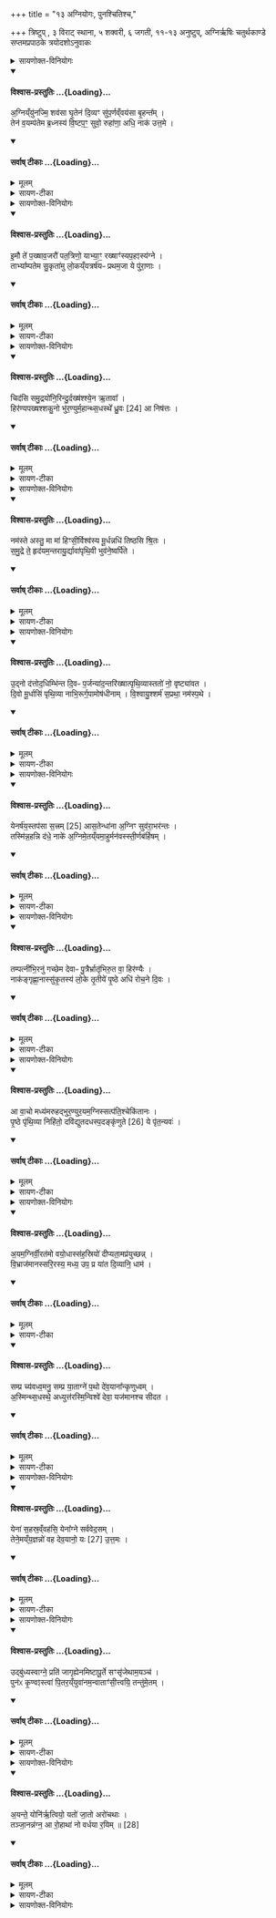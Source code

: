 +++
title = "१३ अग्नियोगः, पुनश्चितिश्च,"

+++
त्रिष्टुप् , ३ विराट् स्थाना, ५ शक्वरी, ६ जगती, ११-१३ अनुष्टुप्,
अग्निर्ऋषिः
चतुर्थकाण्डे सप्तमप्रपाठके त्रयोदशोऽनुवाकः

<details><summary>सायणोक्त-विनियोगः</summary>

( अथ चतुर्थकाण्डे सप्तमप्रपाठके त्रयोदशोऽनुवाकः )।  
 कल्पः—द्वादशो वाजप्रसवीयहोमोऽभिहितः।  
अथ त्रयोदशेऽग्नियोगोऽभिधीयते।     
“ पुरस्तात्प्रातरनुवाकादग्निं युनज्मीमिति तिसृभिरभिमृशन्नग्निं युनक्ति ” इति।  
तत्र प्रथमामाह– अग्निं युनज्मीति।  
</details>
<div class="js_include" newlevelforh1="4" none="" title="विश्वास-प्रस्तुतिः" unfilled url="/vedAH_yajuH/taittirIyam/saMhitA/Rk/vishvAsa-prastutiH/4/7/13_agniyogaH_punashchitishcha/02_agniy.Nyunajmi_shavasA.md">
<details open><summary><h4>विश्वास-प्रस्तुतिः ...{Loading}...</h4></summary>

अ॒ग्निय्ँयु॑नज्मि॒ शव॑सा घृ॒तेन॑ दि॒व्यꣳ सु॑प॒र्णव्ँवय॑सा बृ॒हन्त᳚म् ।   
तेन॑ व॒यम्प॑तेम ब्र॒ध्नस्य॑ वि॒ष्टप॒ꣳ॒ सुवो॒ रुहा॑णा॒ अधि॒ नाक॑ उत्त॒मे ।
</details>
</div>
<div class="js_include" newlevelforh1="4" none="" title="सर्वाष् टीकाः" unfilled url="/vedAH_yajuH/taittirIyam/saMhitA/Rk/sarvASh_TIkAH/4/7/13_agniyogaH_punashchitishcha/02_agniy.Nyunajmi_shavasA.md">
<details open><summary><h4>सर्वाष् टीकाः ...{Loading}...</h4></summary>
<details><summary>मूलम्</summary>

अ॒ग्निय्ँयु॑नज्मि॒ शव॑सा घृ॒तेन॑ दि॒व्यꣳ सु॑प॒र्णव्ँवय॑सा बृ॒हन्त᳚म् ।   
तेन॑ व॒यम्प॑तेम ब्र॒ध्नस्य॑ वि॒ष्टप॒ꣳ॒ सुवो॒ रुहा॑णा॒ अधि॒ नाक॑ उत्त॒मे ।
</details>
<details><summary>सायण-टीका</summary>

अग्निं चितमेतं वह्निं शवसा बलेन घृतेन घृतादिद्रव्य युक्तेन कर्मणा युनज्पि रथेनाश्वमिवाहं योजयामि।  
कीदृशमग्निं, दिव्यं द्योतनात्मकं, सुपर्णं पक्ष्याकारं, वयसा बृहन्तं चिरकालभाविनम्।  
तेनाग्निना वयं यजमाना ब्र ध्नस्याऽऽदित्यस्य विष्टपं तापरहितं स्थानं पतेम प्राप्नुयाम।  
कीदृशा वयम्, उत्तमे नाकेऽत्युत्कृष्टे स्वर्गलोके सबोऽधिरुहाणाः सुखप्रापकप्रदेशमधिरोढुकामाः।
</details>
</details>
</div>
<details><summary>सायणोक्त-विनियोगः</summary>

अथ द्वितीयामाह– इमौ ते पक्षावति।  
</details>
<div class="js_include" newlevelforh1="4" none="" title="विश्वास-प्रस्तुतिः" unfilled url="/vedAH_yajuH/taittirIyam/saMhitA/Rk/vishvAsa-prastutiH/4/7/13_agniyogaH_punashchitishcha/06_imau_te.md">
<details open><summary><h4>विश्वास-प्रस्तुतिः ...{Loading}...</h4></summary>

इ॒मौ ते॑ प॒ख्षाव॒जरौ॑ पत॒त्रिणो॒ याभ्या॒ꣳ॒ रख्षाꣳ॑स्यप॒हꣵस्य॑ग्ने ।   
ताभ्या᳚म्पतेम सु॒कृता॑मु लो॒कय्ँयत्रर्ष॑यᳶ प्रथम॒जा ये पु॑रा॒णाः ।
</details>
</div>
<div class="js_include" newlevelforh1="4" none="" title="सर्वाष् टीकाः" unfilled url="/vedAH_yajuH/taittirIyam/saMhitA/Rk/sarvASh_TIkAH/4/7/13_agniyogaH_punashchitishcha/06_imau_te.md">
<details open><summary><h4>सर्वाष् टीकाः ...{Loading}...</h4></summary>
<details><summary>मूलम्</summary>

इ॒मौ ते॑ प॒ख्षाव॒जरौ॑ पत॒त्रिणो॒ याभ्या॒ꣳ॒ रख्षाꣳ॑स्यप॒हꣵस्य॑ग्ने ।   
ताभ्या᳚म्पतेम सु॒कृता॑मु लो॒कय्ँयत्रर्ष॑यᳶ प्रथम॒जा ये पु॑रा॒णाः ।
</details>
<details><summary>सायण-टीका</summary>

पतत्रिणः पक्ष्याकारस्य ते तवाग्नेरिमौ पक्षावजरौ कदाचिदपि जीर्णौ  न भवतः।  
हेऽग्ने याभ्यां पक्षाभ्यां त्वं रक्षांस्यपहंसि मारयसि ताभ्यां वयं सुकृतामु पुण्यकृतामेव पुरुषाणां योग्यं लोकं पतेम प्राप्नुयाम्।  
ये पुराणा अनादिसिध्दा ऋषयो महर्षयः सन्ति ये च प्रथमजाः सृष्ट्यादावेवोत्पन्नास्तादृशा यत्र लोके निबसन्ति तं लोकं पतेम।
</details>
</details>
</div>
<details><summary>सायणोक्त-विनियोगः</summary>

तृतीयामाह – चिदसि समुद्रेति ।  
</details>
<div class="js_include" newlevelforh1="4" none="" title="विश्वास-प्रस्तुतिः" unfilled url="/vedAH_yajuH/taittirIyam/saMhitA/Rk/vishvAsa-prastutiH/4/7/13_agniyogaH_punashchitishcha/10_chidasi_samudrayonirindurdakhShashshyena.md">
<details open><summary><h4>विश्वास-प्रस्तुतिः ...{Loading}...</h4></summary>

चिद॑सि समु॒द्रयो॑नि॒रिन्दु॒र्दख्ष॑श्श्ये॒न ऋ॒तावा᳚ ।   
हिर॑ण्यपख्षश्शकु॒नो भु॑र॒ण्युर्म॒हान्थ्स॒धस्थे᳚ ध्रु॒वः [24]  आ निष॑त्तः ।
</details>
</div>
<div class="js_include" newlevelforh1="4" none="" title="सर्वाष् टीकाः" unfilled url="/vedAH_yajuH/taittirIyam/saMhitA/Rk/sarvASh_TIkAH/4/7/13_agniyogaH_punashchitishcha/10_chidasi_samudrayonirindurdakhShashshyena.md">
<details open><summary><h4>सर्वाष् टीकाः ...{Loading}...</h4></summary>
<details><summary>मूलम्</summary>

चिद॑सि समु॒द्रयो॑नि॒रिन्दु॒र्दख्ष॑श्श्ये॒न ऋ॒तावा᳚ ।   
हिर॑ण्यपख्षश्शकु॒नो भु॑र॒ण्युर्म॒हान्थ्स॒धस्थे᳚ ध्रु॒वः [24]  आ निष॑त्तः ।
</details>
<details><summary>सायण-टीका</summary>

हेऽग्ने त्वं चिदादिविशेषणैर्विशेषितोऽसि।  
चिज्जगतश्चेतयिता यजमानौश्चितो वा ।   समुद्रयोनिर्यथा समुद्रः सर्वेषां जलग्रहाणां स्थानं तथा त्वं सर्वेषां क्रतूनां स्थानम्।   इन्दुः परमैश्वर्ययुक्तः।   दक्षः कर्मनिष्पादन कुशलः।   श्येनः पक्षिविशेषाकारः ।   ऋतावा सत्यवान्।   हिरण्यपक्षः सुवर्णं मयाभ्यां पक्षाभ्यामुपेतः।   शकुनः कामनादिभेदेन कङ्कादिपक्ष्याकारः।   भुरण्युः    २२५५ सर्वं भरितं क्षमः ।   महान्बह्वीभिरिष्टकाभिश्चितत्वात्प्रौढः।   सधःस्थ आदित्येन सहैकत्र स्थितियोग्ये मण्डले (ध्रुवः स्थिरः) ।   आनिषत्तः समन्तत उपविष्टः।
</details>
</details>
</div>
<details><summary>सायणोक्त-विनियोगः</summary>

कल्पः— “यज्ञायज्ञियस्य स्तोत्र एकयाऽप्रस्तुतं भवत्यथ नमस्ते अस्तु मा मा हिꣳ सीरिति द्वाभ्यामग्निमभिमृशति” इति।   तत्र प्रथमामाह– नमस्ते अस्त्विति।   
</details>
<div class="js_include" newlevelforh1="4" none="" title="विश्वास-प्रस्तुतिः" unfilled url="/vedAH_yajuH/taittirIyam/saMhitA/Rk/vishvAsa-prastutiH/4/7/13_agniyogaH_punashchitishcha/14_namaste_astu.md">
<details open><summary><h4>विश्वास-प्रस्तुतिः ...{Loading}...</h4></summary>

नम॑स्ते अस्तु॒ मा मा॑ हिꣳसी॒र्विश्व॑स्य मू॒र्धन्नधि॑ तिष्ठसि श्रि॒तः ।   
स॒मु॒द्रे ते॒ हृद॑यम॒न्तरायु॒र्द्यावा॑पृथि॒वी भुव॑ने॒ष्वर्पि॑ते ।
</details>
</div>
<div class="js_include" newlevelforh1="4" none="" title="सर्वाष् टीकाः" unfilled url="/vedAH_yajuH/taittirIyam/saMhitA/Rk/sarvASh_TIkAH/4/7/13_agniyogaH_punashchitishcha/14_namaste_astu.md">
<details open><summary><h4>सर्वाष् टीकाः ...{Loading}...</h4></summary>
<details><summary>मूलम्</summary>

नम॑स्ते अस्तु॒ मा मा॑ हिꣳसी॒र्विश्व॑स्य मू॒र्धन्नधि॑ तिष्ठसि श्रि॒तः ।   
स॒मु॒द्रे ते॒ हृद॑यम॒न्तरायु॒र्द्यावा॑पृथि॒वी भुव॑ने॒ष्वर्पि॑ते ।
</details>
<details><summary>सायण-टीका</summary>

हेऽग्ने ते नमोऽस्तु।   त्वं कर्मणि त्वद्यागकारिणं मा मां मा हिंसीर्मा विनाशय।   त्वं विश्वस्य सर्वस्य जगतो मूर्धञ्शिरोवदुत्तमे चितिप्रदेशे श्रित आश्रितः सन्नधितिष्ठसि।   अधिको भूत्वा वर्तसे।   ते हृदयं त्वदीयं चित्तं समुद्रे वर्तते।   यद्वृष्टिद्वारेण समुद्रसमानं जलं संपादयिष्यामीत्येवं सर्वदा तवा नुग्रहः।   तथाऽन्तरायुस्त्वदीयचित्तस्य मध्ये सर्वेषां प्राणिनामायुस्तिष्ठति चिरं जीवन्त्वेते प्राणिन इति यदा स्मरसि तदानीं तेषामायुर्भवत्येव ।   किंच भुवनेषु सर्वेषु लोकेषु निमित्तभूतेषु द्यावापृथिवी अर्पिते उपरि द्यौरधो भूमिश्च त्वया स्थपिते।   एतयोर्मध्ये सर्वे लोकास्तिष्ठन्त्वित्येवं तवानुग्रहः।
</details>
</details>
</div>
<details><summary>सायणोक्त-विनियोगः</summary>

अथ द्वितीयामाह– उद्नो दत्तोदघिमिति।   
</details>
<div class="js_include" newlevelforh1="4" none="" title="विश्वास-प्रस्तुतिः" unfilled url="/vedAH_yajuH/taittirIyam/saMhitA/Rk/vishvAsa-prastutiH/4/7/13_agniyogaH_punashchitishcha/18_udno_dattodadhimbhinta.md">
<details open><summary><h4>विश्वास-प्रस्तुतिः ...{Loading}...</h4></summary>

उ॒द्नो द॑त्तोद॒धिम्भि॑न्त दि॒वᳶ प॒र्जन्या॑द॒न्तरि॑ख्षात्पृथि॒व्यास्ततो॑ नो॒ वृष्ट्या॑वत ।   
दि॒वो मू॒र्धासि॑ पृथि॒व्या नाभि॒रूर्ग॒पामोष॑धीनाम् ।
वि॒श्वायु॒श्शर्म॑ स॒प्रथा॒ नम॑स्प॒थे ।
</details>
</div>
<div class="js_include" newlevelforh1="4" none="" title="सर्वाष् टीकाः" unfilled url="/vedAH_yajuH/taittirIyam/saMhitA/Rk/sarvASh_TIkAH/4/7/13_agniyogaH_punashchitishcha/18_udno_dattodadhimbhinta.md">
<details open><summary><h4>सर्वाष् टीकाः ...{Loading}...</h4></summary>
<details><summary>मूलम्</summary>

उ॒द्नो द॑त्तोद॒धिम्भि॑न्त दि॒वᳶ प॒र्जन्या॑द॒न्तरि॑ख्षात्पृथि॒व्यास्ततो॑ नो॒ वृष्ट्या॑वत ।  
दि॒वो मू॒र्धासि॑ पृथि॒व्या नाभि॒रूर्ग॒पामोष॑धीनाम् ।
वि॒श्वायु॒श्शर्म॑ स॒प्रथा॒ नम॑स्प॒थे ।
</details>
<details><summary>सायण-टीका</summary>

अत्र पूजार्थमेकस्मिन्नेवाग्नौ बहुत्वमारोप्य निर्दिश्यते।   हेऽग्नयो यूयमुदूनो दत्तादकानि प्रयच्छत।   उदकदाने क उपाय इति तदुच्यते—उदधिं भिन्त, उदकं धीयतेऽस्मिन्नित्युदघिर्मेघस्तं विदारयत।   केभ्यो निमित्तेभ्यः, दिवोऽन्तरिक्षात्पृथिव्या लोकत्रयं निमित्तीकृत्येत्यर्थः ततो मेघवि दारणादूर्ध्वं पर्जन्यादागतया वृष्ट्या नोऽस्मानवत रक्षत।  

पुनरप्येकत्वेनैव संबोध्योच्यते—हेऽग्ने त्वं दिवो मूर्धाऽसि द्युलोकस्य मूर्धस्थानीय आदित्यरूपोसि।   पृथिव्या नाभिरसि नाभिवन्मध्यदेशे वर्तसे।   अपामोषधीनां चोर्ग्रसोऽसि।   त्वया हि पाके क्रियमाणे सति तत्र रसो जायते तथा विश्वायुरसि सर्वस्य जगत आयुष्प्रदोऽसि।   शर्म शरणभूतोऽसि।   सप्रथाः सविस्तारोऽसि।   पथे पुण्यलोकमार्गरूपाय तुभ्यं नमोऽस्तु।   
अग्नियोगमन्त्रं व्याख्यातुं प्रस्तौति– “सुवर्गाय वै लोकाय देवरथो युज्यते यत्राऽऽकूताय मनुष्यरथ एष खलु देवरथो यदग्निः” (सं० का० ५ प्र० ४ अ० १०) इति।  
द्विविधो हि रथो देवरथो मनुष्यरथश्चेति।   तत्र स्वर्गप्राप्तये देवरथः सज्जी   २२५६ क्रियत।   यत्र क्वापि ग्रामविशेषे गन्तुमाकूतमभिपायो भवति तदर्थं मनुष्यरथः सज्जी क्रियते।   योऽयमत्र चीयमानोऽग्निः स एष देवरथो न तु मनुष्यरथः इत्यं प्रस्तुत्य मन्त्रस्य तात्पर्यं दर्शयति– “अग्निं युनज्मि शवसा घृतेनेत्याह युनक्त्येवैनꣳ स एनं युक्तः सुवर्गं लोकमभि वहति” (सं० का० ५ प्र० ४ अ० १०) इति।  
एनं देवरथरूपमग्निमनेन मन्त्रेण युनक्त्येव।   स च युक्तोऽग्निरेव यजमानं स्वर्गं प्रापयति।   उक्तमन्त्रपञ्चके मन्त्रत्रयं विभज्य विनियुङ्क्ते– यत्सर्वाभिः पञ्चभिर्युञ्ज्याद्युक्तोऽस्याग्निः प्रच्युतः स्यादप्रंतिष्ठिता आहुतयः स्युरप्रतिष्ठिताः स्तोमा अप्रतिष्ठितान्युक्थानि तिसृभिः प्रातःसवनेऽभिमृशति त्रिवृद्वा अग्निर्यावानेवाग्निस्तं युनक्ति यथाऽनसि युक्त आधीयत एवमेव तत्प्रत्याहुतयस्तिष्ठन्ति प्रति स्तोमाः प्रत्युक्थानि” (सं० का० ५ प्र० ४ अ० १०) इति।  
आदावेव मन्त्रपञ्चकेन योजने सति कालान्तरे योजयितुं मन्त्राभावादयं युक्तोऽग्निः प्रच्युतो भवेत्।   प्रच्युतेऽग्नावाहुतीनां स्तोत्रशस्त्रयोश्च प्रतिष्ठा न भवेत्।   अतः पश्चाद्योक्तुं मन्त्रद्वय मवशेष्य प्रातःसवने तिसृभिरमिमृशेत्।   तथा सति त्रिगुणमग्निं सर्वमप्यभिमृशति।   ततो यथा लोके बलीवर्दैयुक्ते शकटे सर्वं ग्रामान्तरे नेतध्यं वस्तुजातमभिनिधीयत एवमेतस्मिन्नग्नावाहुतयः स्तोत्राणि (शस्त्राणि) च प्रतितिष्ठन्ति।   
अथावशिष्टं मन्त्रद्वयं विनियुङ्क्ते– “यज्ञायज्ञियस्य स्तोत्रे द्वाभ्याममि मृशत्येतावान्वै यज्ञो यावानग्निष्टोमोभूमा त्वा अस्यात ऊर्ध्वः क्रियते यावानेव यज्ञस्तमन्ततोऽन्वारोहति” (सं० का० ५ प्र० ४ अ० १०) इति।  
यज्ञायज्ञा वो अग्नय इत्यस्यामृच्युत्पन्नं साम यज्ञायज्ञियं, तस्य साम्नः संबन्धि स्तोत्रं तृतीयसवने प्रवर्तते।   तस्मिन्प्रवर्तमाने सति शिष्टाभ्यां द्वाभ्यां मन्त्राभ्यामग्निमभिमृशेत्।   यज्ञायज्ञियस्तोत्रान्तो हि प्रकृतिभूतोऽग्निष्टोमः।   स च यावांस्तावानेवोक्थ्यातिरात्रादिः सर्वोऽपि यज्ञः।   एतावदेव हि सर्वेस्याषि यज्ञस्य   २२५७ मुख्यं शरीरम्।   अस्योक्थ्यादिक्रतोर्यज्ञायज्ञियस्तोत्रादूर्ध्वस्तु स्तोत्रसमूहो यः क्रियते सतु मैव क्रियते, तेनातिरिक्तेन पूर्वं विद्यमानस्य यज्ञशरीरस्य वाहुल्यमेव भवति, न तु किंचिन्नूतनं शरीरम्।   एवं सति यज्ञायज्ञियस्तोत्रकालीनाभिमर्शनेनातिरिक्तेनाग्नि ष्टोमोक्थ्यातिरात्रादिरूपो यज्ञो यावानस्ति तं सर्वमप्यन्तकालेऽन्वारोहति कृत्स्नमपि यज्ञजातं प्राप्नोतीत्यर्थः।   मन्त्रद्वित्वं प्रशंसति– “द्वाभ्यां प्रतिष्ठित्यै” [सं० का० ५ प्र० ४ अ० १०] इति।  
स्तोत्रमध्य एवावान्तरकालाविशेषं विधत्ते – “एकयाऽप्रस्तुतं भवत्यथाभिमृशत्युपैनमुत्तरो यज्ञो नमत्यथो संतत्यै” (सं० का० ५ प्र०  ४ अ० १० ) इति।  
यज्ञायज्ञियस्य स्तोत्रे ह्येकविंशः स्तोमो विहितः।   तिस्रो हि ऋच एकविंशतिसंख्यापूरणायाऽऽवर्तनीयाः।   तत्र हि विंशतिस्तोत्रीयासूक्तासु याऽन्ता (न्त्या) स्तोत्रीया तया स्तोत्रमप्रस्तुतमनुपक्रान्तं यदा भवति तदानीं मन्त्राभ्यामभिमृशेत्।   एवं सत्युत्तरकालभावी यज्ञः सर्वोऽप्येनं यजमानमुपनमति।   अपि च तदभिमर्शनं यज्ञनैरन्तर्याय संपद्यते।
</details>
</details>
</div>
<details><summary>सायणोक्त-विनियोगः</summary>

कल्पः— “ पुनश्चितिस्त्रिष्वर्थेषु श्रूयतेऽस्त्रवणार्थे समृद्ध्यर्थे संतानार्थे चास्रवणार्थं व्याख्यास्यामो यदीष्ट्या यदि पशुना यदि सोगेन यजेत योऽप्यस्य पुरोऽ–ग्निस्तमन्ववसाय यजेतापि वा येनर्षय इत्यष्ठौ नाना मन्त्रा उत्तरवेद्यामुपदध्यात् ” इति।  
तत्र प्रथमामाह– येनर्षय इति।   
</details>
<div class="js_include" newlevelforh1="4" none="" title="विश्वास-प्रस्तुतिः" unfilled url="/vedAH_yajuH/taittirIyam/saMhitA/Rk/vishvAsa-prastutiH/4/7/13_agniyogaH_punashchitishcha/22_yenarShayastapasA_sattram.md">
<details open><summary><h4>विश्वास-प्रस्तुतिः ...{Loading}...</h4></summary>

येनर्ष॑य॒स्तप॑सा स॒त्त्रम् [25]  आस॒तेन्धा॑ना अ॒ग्निꣳ सुव॑रा॒भर॑न्तः ।   
तस्मि॑न्न॒हन्नि द॑धे॒ नाके॑ अ॒ग्निमे॒तय्ँयमा॒हुर्मन॑वस्स्ती॒र्णब॑र्हिषम् ।
</details>
</div>
<div class="js_include" newlevelforh1="4" none="" title="सर्वाष् टीकाः" unfilled url="/vedAH_yajuH/taittirIyam/saMhitA/Rk/sarvASh_TIkAH/4/7/13_agniyogaH_punashchitishcha/22_yenarShayastapasA_sattram.md">
<details open><summary><h4>सर्वाष् टीकाः ...{Loading}...</h4></summary>
<details><summary>मूलम्</summary>

येनर्ष॑य॒स्तप॑सा स॒त्त्रम् [25]  आस॒तेन्धा॑ना अ॒ग्निꣳ सुव॑रा॒भर॑न्तः ।   
तस्मि॑न्न॒हन्नि द॑धे॒ नाके॑ अ॒ग्निमे॒तय्ँयमा॒हुर्मन॑वस्स्ती॒र्णब॑र्हिषम् ।
</details>
<details><summary>सायण-टीका</summary>

येन स्वगेंण निमित्तभूतेन पूर्वे महर्षयस्तपसा संतापयक्तेनाग्निना सत्रमासतानुष्ठितवन्तः ।   कीदृशा महर्षयः, अग्निमिन्धानाः प्रज्वलयन्तः ।   सुवराभरन्तः स्वर्गमाहर्तुं समुद्यताः अहमपि तस्मिन्नाके निमित्तभूते सति एतमग्निं निदधे स्थापयामि।   यमग्निं मनवः पूर्वे मनुष्याः स्तीर्णबर्हिषं प्रसारितयज्ञमाहुस्त मग्निं निदध इत्यन्वयः।
</details>
</details>
</div>
<details><summary>सायणोक्त-विनियोगः</summary>

अथ द्वितीयामाह– तं पत्नीभिरिति।   
</details>
<div class="js_include" newlevelforh1="4" none="" title="विश्वास-प्रस्तुतिः" unfilled url="/vedAH_yajuH/taittirIyam/saMhitA/Rk/vishvAsa-prastutiH/4/7/13_agniyogaH_punashchitishcha/26_tampatnIbhiranu_gachChema.md">
<details open><summary><h4>विश्वास-प्रस्तुतिः ...{Loading}...</h4></summary>

तम्पत्नी॑भि॒रनु॑ गच्छेम देवाᳶ पु॒त्रैर्भ्रातृ॑भिरु॒त वा॒ हिर॑ण्यैः ।   
नाक॑ङ्गृह्णा॒नास्सु॑कृ॒तस्य॑ लो॒के तृ॒तीये॑ पृ॒ष्ठे अधि॑ रोच॒ने दि॒वः ।
</details>
</div>
<div class="js_include" newlevelforh1="4" none="" title="सर्वाष् टीकाः" unfilled url="/vedAH_yajuH/taittirIyam/saMhitA/Rk/sarvASh_TIkAH/4/7/13_agniyogaH_punashchitishcha/26_tampatnIbhiranu_gachChema.md">
<details open><summary><h4>सर्वाष् टीकाः ...{Loading}...</h4></summary>
<details><summary>मूलम्</summary>

तम्पत्नी॑भि॒रनु॑ गच्छेम देवाᳶ पु॒त्रैर्भ्रातृ॑भिरु॒त वा॒ हिर॑ण्यैः ।   
नाक॑ङ्गृह्णा॒नास्सु॑कृ॒तस्य॑ लो॒के तृ॒तीये॑ पृ॒ष्ठे अधि॑ रोच॒ने दि॒वः ।
</details>
<details><summary>सायण-टीका</summary>

हे देवा ऋत्विजः सर्वे वयं पत्न्यादिभिः सर्वैर्मनुष्यैरुत   २२५८ वा हिरण्यैर्हिरण्यदिभिः सर्वैः साधनद्गव्यैश्च सहितास्तमग्निमनुगच्छेमानुगताः सन्तः फलं प्राप्स्याम इत्बाशयः ।   स एव स्पष्टीक्रियतेदिवः पृष्ठे स्वर्गस्योपरि नाकं दुःखरहितं स्थानं गृह्णाना ग्रहीतुकामा वयमित्यर्थः।   कीदृशे दिवः पृष्ठे, सुकृतस्य लोके सम्यगनुष्ठितस्य कर्मणः फलभूते, तृतीये पृथिवीमारभ्य गणनायां त्रिसंख्यापूरके, अधिरोचनेऽधिकत्वेन दीप्यमाने।
</details>
</details>
</div>
<details><summary>सायणोक्त-विनियोगः</summary>

अथ तृतीयामाह– आ वाचो मध्यमेति।   
</details>
<div class="js_include" newlevelforh1="4" none="" title="विश्वास-प्रस्तुतिः" unfilled url="/vedAH_yajuH/taittirIyam/saMhitA/Rk/vishvAsa-prastutiH/4/7/13_agniyogaH_punashchitishcha/30_A_vAcho.md">
<details open><summary><h4>विश्वास-प्रस्तुतिः ...{Loading}...</h4></summary>

आ वा॒चो मध्य॑मरुहद्भुर॒ण्युर॒यम॒ग्निस्सत्प॑ति॒श्चेकि॑तानः ।   
पृ॒ष्ठे पृ॑थि॒व्या निहि॑तो॒ दवि॑द्युतदधस्प॒दङ्कृ॑णुते [26] ये पृ॑त॒न्यवः॑ ।
</details>
</div>
<div class="js_include" newlevelforh1="4" none="" title="सर्वाष् टीकाः" unfilled url="/vedAH_yajuH/taittirIyam/saMhitA/Rk/sarvASh_TIkAH/4/7/13_agniyogaH_punashchitishcha/30_A_vAcho.md">
<details open><summary><h4>सर्वाष् टीकाः ...{Loading}...</h4></summary>
<details><summary>मूलम्</summary>

आ वा॒चो मध्य॑मरुहद्भुर॒ण्युर॒यम॒ग्निस्सत्प॑ति॒श्चेकि॑तानः ।   
पृ॒ष्ठे पृ॑थि॒व्या निहि॑तो॒ दवि॑द्युतदधस्प॒दङ्कृ॑णुते [26] ये पृ॑त॒न्यवः॑ ।
</details>
<details><summary>सायण-टीका</summary>

अयगग्निर्वाचो मध्यमारुहत्स्तोत्ररूपाया वाचः प्रतिपाद्यमर्थमारूढः स्तोत्रगतसर्वगुणयुक्त इत्यर्थः।   कीदृशोऽग्निः, भुरण्युर्जनद्भरणशीलः।   सत्पतिः सतां पालकः।   चेकितानोऽभिज्ञानवान्।   स च पृथिव्याः पृष्ठे भूमेरुपरि निहितः स्थापितो दविद्युतदतिशयेन द्योतते।   ये तु विरोधिनः पृतन्यवोऽस्माभिः सह कलहं कर्तुमिच्छन्ति तानधस्पदं कृणुतेऽस्माकं पादस्याधस्तादर्वास्थितान्करोति।
</details>
</details>
</div>
<details><summary>सायणोक्त-विनियोगः</summary>

अथ चतुर्थीमाह– अयमग्निरिति।   
</details>
<div class="js_include" newlevelforh1="4" none="" title="विश्वास-प्रस्तुतिः" unfilled url="/vedAH_yajuH/taittirIyam/saMhitA/Rk/vishvAsa-prastutiH/4/7/13_agniyogaH_punashchitishcha/34_ayamagnirvIratamo_vayodhAssahasriyo.md">
<details open><summary><h4>विश्वास-प्रस्तुतिः ...{Loading}...</h4></summary>

अ॒यम॒ग्निर्वी॒रत॑मो वयो॒धास्स॑ह॒स्रियो॑ दीप्यता॒मप्र॑युच्छन्न् ।   
वि॒भ्राज॑मानस्सरि॒रस्य॒ मध्य॒ उप॒ प्र या॑त दि॒व्यानि॒ धाम॑ ।
</details>
</div>
<div class="js_include" newlevelforh1="4" none="" title="सर्वाष् टीकाः" unfilled url="/vedAH_yajuH/taittirIyam/saMhitA/Rk/sarvASh_TIkAH/4/7/13_agniyogaH_punashchitishcha/34_ayamagnirvIratamo_vayodhAssahasriyo.md">
<details open><summary><h4>सर्वाष् टीकाः ...{Loading}...</h4></summary>
<details><summary>मूलम्</summary>

अ॒यम॒ग्निर्वी॒रत॑मो वयो॒धास्स॑ह॒स्रियो॑ दीप्यता॒मप्र॑युच्छन्न् ।   
वि॒भ्राज॑मानस्सरि॒रस्य॒ मध्य॒ उप॒ प्र या॑त दि॒व्यानि॒ धाम॑ ।
</details>
<details><summary>सायण-टीका</summary>

अयमग्निर्दीप्यतामस्मिन्कर्मणि प्रकाशताम्।   कीदृशः, वरितमोऽतिशयेन शूरः।   वयोधा वयस आयुषः स्थापयिता।   सहस्त्रिय इष्टकासहस्रेण संपादितः।   अप्रयुच्छन्नस्मिन्कर्मणि प्रमादरहितः।   सरिरस्य जलस्य मध्ये विभ्राजमान और्वविद्युदादिरूपेण विशेषतः प्रकाशमानः।   हे ऋत्विग्यजमानास्तस्य प्रसादाद्दिव्यानि धाम स्थानानि उप प्रयात प्राप्नुत।
</details>
</details>
</div>
<div class="js_include" newlevelforh1="4" none="" title="विश्वास-प्रस्तुतिः" unfilled url="/vedAH_yajuH/taittirIyam/saMhitA/Rk/vishvAsa-prastutiH/4/7/13_agniyogaH_punashchitishcha/37_sampra_chyavadhvamanu.md">
<details open><summary><h4>विश्वास-प्रस्तुतिः ...{Loading}...</h4></summary>

सम्प्र च्य॑वध्व॒मनु॒ सम्प्र या॒ताग्ने॑ प॒थो दे॑व॒याना᳚न्कृणुध्वम् ।   
अ॒स्मिन्थ्स॒धस्थे॒ अध्युत्त॑रस्मि॒न्विश्वे॑ देवा॒ यज॑मानश्च सीदत ।
</details>
</div>
<div class="js_include" newlevelforh1="4" none="" title="सर्वाष् टीकाः" unfilled url="/vedAH_yajuH/taittirIyam/saMhitA/Rk/sarvASh_TIkAH/4/7/13_agniyogaH_punashchitishcha/37_sampra_chyavadhvamanu.md">
<details open><summary><h4>सर्वाष् टीकाः ...{Loading}...</h4></summary>
<details><summary>मूलम्</summary>

सम्प्र च्य॑वध्व॒मनु॒ सम्प्र या॒ताग्ने॑ प॒थो दे॑व॒याना᳚न्कृणुध्वम् ।   
अ॒स्मिन्थ्स॒धस्थे॒ अध्युत्त॑रस्मि॒न्विश्वे॑ देवा॒ यज॑मानश्च सीदत ।
</details>
<details><summary>सायण-टीका</summary>

अथ पञ्चमीमाह– सं प्र च्यवध्वमिति।   हेऽग्ने त्वं विश्वेदेवा यजमानश्च सर्वे यूयं संप्रच्यवर्ध्य सम्यक्प्रच्यावयत, अस्य कर्मणो विघ्नं विनाशयतेत्यर्थः।   अनुसंप्रयासानुक्रमेण कर्मसिद्धिं प्राप्नुत।   ततो देवयानान्देवलोकप्राप्तिहेतून्पथो मार्गान्कृणुघ्वं कुरुत।   सधःस्थे सहस्थितियोग्येऽस्मिन्कर्मणि सीदतोत्तरस्मिल्ँलोकेऽधिकत्वेन सीदत।
</details>
</details>
</div>
<details><summary>सायणोक्त-विनियोगः</summary>

अथ षष्ठीमाह– येना सहस्रमिति।   
</details>
<div class="js_include" newlevelforh1="4" none="" title="विश्वास-प्रस्तुतिः" unfilled url="/vedAH_yajuH/taittirIyam/saMhitA/Rk/vishvAsa-prastutiH/4/7/13_agniyogaH_punashchitishcha/41_yenA_sahasrav.Nvahasi.md">
<details open><summary><h4>विश्वास-प्रस्तुतिः ...{Loading}...</h4></summary>

येना॑ स॒हस्र॒व्ँवह॑सि॒ येना᳚ग्ने सर्ववेद॒सम् ।   
तेने॒मय्ँय॒ज्ञन्नो॑ वह देव॒यानो॒ यः [27]  उ॒त्त॒मः ।
</details>
</div>
<div class="js_include" newlevelforh1="4" none="" title="सर्वाष् टीकाः" unfilled url="/vedAH_yajuH/taittirIyam/saMhitA/Rk/sarvASh_TIkAH/4/7/13_agniyogaH_punashchitishcha/41_yenA_sahasrav.Nvahasi.md">
<details open><summary><h4>सर्वाष् टीकाः ...{Loading}...</h4></summary>
<details><summary>मूलम्</summary>

येना॑ स॒हस्र॒व्ँवह॑सि॒ येना᳚ग्ने सर्ववेद॒सम् ।   
तेने॒मय्ँय॒ज्ञन्नो॑ वह देव॒यानो॒ यः [27]  उ॒त्त॒मः ।
</details>
<details><summary>सायण-टीका</summary>

हेऽग्ने देवयानो देवप्रापको यस्त्वमुत्तमः स त्वं येन व्यापारेण सहस्रं वहसि सहस्रदक्षिणाकं यज्ञं निर्वहसि, तथा येन व्यापारेण सर्ववेदसं सर्वस्वदक्षिणाकं यज्ञं वहसि, तेन व्यापारेण नोऽस्मदीयमिमं यज्ञं वह देवान्प्रापय।   देवयान इत्यादिकं यज्ञविशेषणं वाऽस्तु।   यो यज्ञो देवान्प्राप्त उत्तमो भवति तमिमं यज्ञं वहेत्यर्थः
</details>
</details>
</div>
<details><summary>सायणोक्त-विनियोगः</summary>

अथ सप्तमीमाह–  २२५९ उद्वुध्यस्वाग्न इति।   
</details>
<div class="js_include" newlevelforh1="4" none="" title="विश्वास-प्रस्तुतिः" unfilled url="/vedAH_yajuH/taittirIyam/saMhitA/Rk/vishvAsa-prastutiH/4/7/13_agniyogaH_punashchitishcha/45_udbudhyasvAgne_prati.md">
<details open><summary><h4>विश्वास-प्रस्तुतिः ...{Loading}...</h4></summary>

उद्बु॑ध्यस्वाग्ने॒ प्रति॑ जागृह्येनमिष्टापू॒र्ते सꣳसृ॑जेथाम॒यञ्च॑ ।   
पुन॑ᳵ कृ॒ण्वꣵस्त्वा॑ पि॒तर॒य्ँयुवा॑नम॒न्वाताꣳ॑सी॒त्त्वयि॒ तन्तु॑मे॒तम् ।
</details>
</div>
<div class="js_include" newlevelforh1="4" none="" title="सर्वाष् टीकाः" unfilled url="/vedAH_yajuH/taittirIyam/saMhitA/Rk/sarvASh_TIkAH/4/7/13_agniyogaH_punashchitishcha/45_udbudhyasvAgne_prati.md">
<details open><summary><h4>सर्वाष् टीकाः ...{Loading}...</h4></summary>
<details><summary>मूलम्</summary>

उद्बु॑ध्यस्वाग्ने॒ प्रति॑ जागृह्येनमिष्टापू॒र्ते सꣳसृ॑जेथाम॒यञ्च॑ ।   
पुन॑ᳵ कृ॒ण्वꣵस्त्वा॑ पि॒तर॒य्ँयुवा॑नम॒न्वाताꣳ॑सी॒त्त्वयि॒ तन्तु॑मे॒तम् ।
</details>
<details><summary>सायण-टीका</summary>

हेऽग्ने त्वमुद्बुध्यस्वास्माद्वेषये सावधानो भव।   एनं यजमानं प्रति जागृहि प्रतिदिनं जागारूकं सावधानं कुरु।   अयं च त्वं च मिलित्वेष्टापूर्ते श्रौतस्मार्तकर्मणी संसृजेथां संपादयतम्।   हे यजमान त्वां पितरं पालकं युवानं यौवनोपेतं पुनः कृण्वन्भूयो भूयः कुर्वन्नयमग्निस्त्वयि निमित्तभूते सत्येतं तन्तुं यज्ञप्रवाहमन्वातांसीदनुक्रमेण तनोतु संपादयतु।
</details>
</details>
</div>
<details><summary>सायणोक्त-विनियोगः</summary>

अथाष्टमीमाह– अयं ते योनिरिति।   
</details>
<div class="js_include" newlevelforh1="4" none="" title="विश्वास-प्रस्तुतिः" unfilled url="/vedAH_yajuH/taittirIyam/saMhitA/Rk/vishvAsa-prastutiH/4/7/13_agniyogaH_punashchitishcha/49_ayante_yonirRtviyo.md">
<details open><summary><h4>विश्वास-प्रस्तुतिः ...{Loading}...</h4></summary>

अ॒यन्ते॒ योनि॑र्ऋ॒त्वियो॒ यतो॑ जा॒तो अरो॑चथाः ।   
तञ्जा॒नन्न॑ग्न॒ आ रो॒हाथा॑ नो वर्धया र॒यिम् ॥ [28]
</details>
</div>
<div class="js_include" newlevelforh1="4" none="" title="सर्वाष् टीकाः" unfilled url="/vedAH_yajuH/taittirIyam/saMhitA/Rk/sarvASh_TIkAH/4/7/13_agniyogaH_punashchitishcha/49_ayante_yonirRtviyo.md">
<details open><summary><h4>सर्वाष् टीकाः ...{Loading}...</h4></summary>
<details><summary>मूलम्</summary>

अ॒यन्ते॒ योनि॑र्ऋ॒त्वियो॒ यतो॑ जा॒तो अरो॑चथाः ।   
तञ्जा॒नन्न॑ग्न॒ आ रो॒हाथा॑ नो वर्धया र॒यिम् ॥ [28]
</details>
<details><summary>सायण-टीका</summary>

हेऽग्ने योऽयमिष्टकाचितिरूपप्रदेशस्ते तव योनिः स्थानं, यतो यस्या इष्टकाचितेर्जात उत्पन्नस्त्वमरोचथा दीप्तो भवति, तं योनिं जानन्स्वकीयत्वेनावगच्छन्नारोह।   अथानन्तरं नोऽस्माकं रयिं धनं वर्धय।  


  -  अथ द्वितीयामाह— अयं ते योनिरिति।   हेऽग्नेऽयमिष्टाकारूपः पदार्थस्ते तव योनिरुत्पत्तिहेतुः, ऋत्विय ऋतुकालीनस्त्रीपुरुषसंगमतुल्य इति।   यतो योनेरिष्टकारूपाज्जात उत्पन्नसत्व-मरोचथा दीप्तिमानसि, तं तथाविधं योनिमिष्टकारूपं जानन्नवगच्छन्सन्नारोह प्राप्नुहि ।   अथानन्तरं नोऽस्माकं रयिं धनं वर्धय।  

  - 6अथ षष्ठी - अयं त इत्यनुष्टुप् ॥ हे अग्ने अयं ते तव योनिः कारणं गार्हपत्य उच्यते नात्रारणिः । ऋत्वियः ऋतुः प्राप्तोस्येति । 'छन्दसि घस्' इति घस् । ऋतावृताविज्यत इत्यर्थः । यतस्त्वं जातोऽरोचथाः दीप्यसे । छान्दसो लङ् । तं योनिं जानन् त्वं ममायं योनिरित्यवगच्छन् आरोह । आश्रय मा कदाचिदपि मुचः । अथ नोस्माकं रयिं धनं वर्धय । सांहितिकं दीर्घत्वं छान्दसं । 'निपातस्य च' इत्यथशब्दस्य ॥

  - 41 अथ द्वितीया - अयं ते योनिरिति ॥ एषा च 'उप प्रयन्तः' इत्यत्र व्याख्याता । हे अग्ने! अयं ते तव ऋत्वियः ऋतुप्रायप्राप्तो योनिः कारणं यतो जातः त्वं अरोचथाः तं जानन् आत्माधिकारं विद्वान् आरोह अथ आरुह्य च नः अस्माकं रयिं वर्धय इति ॥


एतैर्मन्त्रै।   साध्यां पुनश्चितिं विधत्ते– “प्र वा एषोऽस्माल्लोकाच्च्यवते योऽग्निं चिनुते न वा एतस्यानिष्टक आहुतिरवकल्पते यां वा एषोऽनिष्टक आहुतिं जुहोति स्रवति वै सा ताꣳ स्रवन्तीं यज्ञोऽनुपरा भवति बज्ञं यजमानो यत्पुनश्चितिं चिनुत आहुतीनां प्रतिष्ठित्यै प्रत्याहुतयस्तिष्ठन्ति न यज्ञः पराभवति न यजमानः” [सं० का० ५ प्र० ४ अ० १०] इति।  
अग्निं चिन्वानः पुरुषः स्वर्गाभिमुखत्वादस्माल्लोकात्प्रच्युतो भवति।   एतस्य परुषस्येष्टकारहिते देश आहुतिनं संभवति, भूप्रदेशस्य स्वकीयत्वाभावात्।   एवं सतीष्टकारहिते प्रदेशे यामाहुतिं जहोति सा भवति, यथा भिन्नभाण्डे जलं गलति तद्वत्।   स्रवन्तीं तामाहुतिमनु यज्ञो नश्यति।   यज्ञमनु यजगानोऽपि नश्यति।   अत आहुतिप्रतिष्ठार्थं पुनश्चितिं कुर्यात्।   तत आहुतियज्ञयजमानाः प्रतितिष्ठन्ति।   अस्यां चिताविष्ठकासंख्यां विधत्ते “अष्टावुपदधात्यष्टाक्षरा गायत्री गायत्रेणैवैनं छन्दता चिनुते” [सं० का० ५ प्र० ४ अ० १०] इति।  
एतच्छाखाम्नातमन्त्रानुसारेण संख्यां विधाय शाखान्तरानुसारेणान्यौ द्वो पक्षौ विधत्ते– “ यदेकादश त्रैष्टुभेन यद्द्वादश जागतेन छन्दोभिरेवैनं चिनुते ” ( सं० का० ५ प्र० ४ अ० १०) इति।  
प्रकारान्तरेण पुनश्चितिं प्रशंसति –  २२६० “नपात्को वे नामैषोऽग्निर्यत्पुनश्चितिर्य एवं विद्वान्पुनश्चितिं चिनुत आ तृतीयात्पुरुषादन्नमत्ति” (सं० का० ५ प्र० ४ अ० १०) इति।  
न षातयति न विनाशयत्याहुतिं न स्त्रावयतीति पुनश्चितिरूपस्याग्नेर्नपात्क इति नामधेयम्।   एवं ज्ञात्वा चितवान्पुरुषः पुत्रपौत्रापर्यन्तमन्नसगृद्धो भवति।    पुनःशब्दतात्पर्यं दृष्टान्तेन दर्शयति– “यथा वै पुनराधेय एवं पुनश्चितिर्योऽग्न्याधेयेन नर्घ्नोति स पुनराधेयमाधत्ते योऽग्निं चित्वा नर्घ्नोति स पुनश्चितिं चिनुते यत्पुनश्चितिं चिनुत ऋद्ध्यै” (सं० का० ५ प्र० ४ अ० १०) इति।  
पुनराधेयपुनश्चित्योः पूर्वमृद्ध्यभावेन पश्चादृद्धिसद्भावेन च सादृश्यम्।  
अत्र पूर्वपक्षत्वेन शाखान्तरमतमुपन्यस्यति– “अथो खल्वाहुर्न चेतव्येति रुद्रो वा एष यदग्निर्यथा व्याघ्रꣳ सुप्तं बोध यति तादृगेव तत्” [सं० का० ५ प्र० ४ अ० १०] इति।  
यथा लोके सुप्तो व्याघ्रः केनचिन्मार्गे गच्छता पुरुषेण बोधितस्तमेव बोध यितारं मारयति, एवमयं क्रूरोऽग्निः पूर्वं चितः कथंचित्पुण्यवशात्सुप्तवच्छान्तो वर्तते।   स चेत्षुनश्चीयेत प्रबोधितव्याघ्रवन्मारयेत्।   तस्मान्न चेतव्येयं पुनश्चितिरिति पूर्वः पक्षः।   तमिमं पक्षमनादृत्य स्वपक्षमेव स्थापयति– “अथो खल्वाहुश्चेतव्येति यथा वसीयाꣳसं भागधेयेन बोधयति तादृगेव तत्” (सं० का० ५ प्र० ४ अ० १०) इति।  
लोके धनाढ्यं प्रभुं चिरकालव्यवधानेन विस्मृतवन्तं भृत्यः पुनरप्युपायनमानीय यथा बोधयति, स च बोधित एवाभीष्टसिध्दिं करोति, एवमयं प्रभुराग्निः पुनश्चितः सन्नमीष्टं साधयतीति चेतव्येयं पुनश्चितिः।    तस्याः पुनश्चितेः समृद्धिहेतुत्वमुदाहरणमुखेन स्पष्टयति– “मनुरग्निमचिनुत तेन नाऽऽर्ध्नोत्स एतां पुनश्चितिमपश्यत्तामचिनुत तया वै स आर्घ्नोद्यत्पुनश्चितिं चिनुत ऋद्ध्यै” [सं० का० ५ प्र० ४ अ० १०] इति।  
अत्र विनियोगसंग्रहः—  २२६१
अग्नित्रयं पुरा प्रातरनुवाकात्स्पृशेदिह (?) ।  
नमोद्वाभ्यां वह्निमर्शो येनाष्टाविष्टकाष्टकम्।  
पुनश्चितिरिति प्रोक्ता मन्त्रा अत्र त्रयोदश॥  

इति श्रीमत्सायणाचार्यविरचिते माधवीये वेदार्थप्रकाशे कृष्णयजुर्वेदयितैत्तिरीयसंहिताभाष्ये चतुर्थकाण्डे सप्तमप्रपाठके  त्रयोदशोऽनुवाकः ॥   १३॥
</details>
</details>
</div>

<details><summary>सायणोक्त-विनियोगः</summary>

एतैर्मन्त्रै।   साध्यां पुनश्चितिं विधत्ते– “प्र वा एषोऽस्माल्लोकाच्च्यवते योऽग्निं चिनुते न वा एतस्यानिष्टक आहुतिरवकल्पते यां वा एषोऽनिष्टक आहुतिं जुहोति स्रवति वै सा ताꣳ स्रवन्तीं यज्ञोऽनुपरा भवति बज्ञं यजमानो यत्पुनश्चितिं चिनुत आहुतीनां प्रतिष्ठित्यै प्रत्याहुतयस्तिष्ठन्ति न यज्ञः पराभवति न यजमानः” [सं० का० ५ प्र० ४ अ० १०] इति।  
अग्निं चिन्वानः पुरुषः स्वर्गाभिमुखत्वादस्माल्लोकात्प्रच्युतो भवति।   एतस्य परुषस्येष्टकारहिते देश आहुतिनं संभवति, भूप्रदेशस्य स्वकीयत्वाभावात्।   एवं सतीष्टकारहिते प्रदेशे यामाहुतिं जहोति सा भवति, यथा भिन्नभाण्डे जलं गलति तद्वत्।   स्रवन्तीं तामाहुतिमनु यज्ञो नश्यति।   यज्ञमनु यजगानोऽपि नश्यति।   अत आहुतिप्रतिष्ठार्थं पुनश्चितिं कुर्यात्।   तत आहुतियज्ञयजमानाः प्रतितिष्ठन्ति।   अस्यां चिताविष्ठकासंख्यां विधत्ते “अष्टावुपदधात्यष्टाक्षरा गायत्री गायत्रेणैवैनं छन्दता चिनुते” [सं० का० ५ प्र० ४ अ० १०] इति।  
एतच्छाखाम्नातमन्त्रानुसारेण संख्यां विधाय शाखान्तरानुसारेणान्यौ द्वो पक्षौ विधत्ते– “ यदेकादश त्रैष्टुभेन यद्द्वादश जागतेन छन्दोभिरेवैनं चिनुते ” ( सं० का० ५ प्र० ४ अ० १०) इति।  
प्रकारान्तरेण पुनश्चितिं प्रशंसति –  २२६० “नपात्को वे नामैषोऽग्निर्यत्पुनश्चितिर्य एवं विद्वान्पुनश्चितिं चिनुत आ तृतीयात्पुरुषादन्नमत्ति” (सं० का० ५ प्र० ४ अ० १०) इति।  
न षातयति न विनाशयत्याहुतिं न स्त्रावयतीति पुनश्चितिरूपस्याग्नेर्नपात्क इति नामधेयम्।   एवं ज्ञात्वा चितवान्पुरुषः पुत्रपौत्रापर्यन्तमन्नसगृद्धो भवति।    पुनःशब्दतात्पर्यं दृष्टान्तेन दर्शयति– “यथा वै पुनराधेय एवं पुनश्चितिर्योऽग्न्याधेयेन नर्घ्नोति स पुनराधेयमाधत्ते योऽग्निं चित्वा नर्घ्नोति स पुनश्चितिं चिनुते यत्पुनश्चितिं चिनुत ऋद्ध्यै” (सं० का० ५ प्र० ४ अ० १०) इति।  
पुनराधेयपुनश्चित्योः पूर्वमृद्ध्यभावेन पश्चादृद्धिसद्भावेन च सादृश्यम्।  
अत्र पूर्वपक्षत्वेन शाखान्तरमतमुपन्यस्यति– “अथो खल्वाहुर्न चेतव्येति रुद्रो वा एष यदग्निर्यथा व्याघ्रꣳ सुप्तं बोध यति तादृगेव तत्” [सं० का० ५ प्र० ४ अ० १०] इति।  
यथा लोके सुप्तो व्याघ्रः केनचिन्मार्गे गच्छता पुरुषेण बोधितस्तमेव बोध यितारं मारयति, एवमयं क्रूरोऽग्निः पूर्वं चितः कथंचित्पुण्यवशात्सुप्तवच्छान्तो वर्तते।   स चेत्षुनश्चीयेत प्रबोधितव्याघ्रवन्मारयेत्।   तस्मान्न चेतव्येयं पुनश्चितिरिति पूर्वः पक्षः।   तमिमं पक्षमनादृत्य स्वपक्षमेव स्थापयति– “अथो खल्वाहुश्चेतव्येति यथा वसीयाꣳसं भागधेयेन बोधयति तादृगेव तत्” (सं० का० ५ प्र० ४ अ० १०) इति।  
लोके धनाढ्यं प्रभुं चिरकालव्यवधानेन विस्मृतवन्तं भृत्यः पुनरप्युपायनमानीय यथा बोधयति, स च बोधित एवाभीष्टसिध्दिं करोति, एवमयं प्रभुराग्निः पुनश्चितः सन्नमीष्टं साधयतीति चेतव्येयं पुनश्चितिः।    तस्याः पुनश्चितेः समृद्धिहेतुत्वमुदाहरणमुखेन स्पष्टयति– “मनुरग्निमचिनुत तेन नाऽऽर्ध्नोत्स एतां पुनश्चितिमपश्यत्तामचिनुत तया वै स आर्घ्नोद्यत्पुनश्चितिं चिनुत ऋद्ध्यै” [सं० का० ५ प्र० ४ अ० १०] इति।  
अत्र विनियोगसंग्रहः—  २२६१
अग्नित्रयं पुरा प्रातरनुवाकात्स्पृशेदिह (?) ।  
नमोद्वाभ्यां वह्निमर्शो येनाष्टाविष्टकाष्टकम्।  
पुनश्चितिरिति प्रोक्ता मन्त्रा अत्र त्रयोदश॥  

इति श्रीमत्सायणाचार्यविरचिते माधवीये वेदार्थप्रकाशे कृष्णयजुर्वेदयितैत्तिरीयसंहिताभाष्ये चतुर्थकाण्डे सप्तमप्रपाठके  त्रयोदशोऽनुवाकः ॥   १३॥

</details>

